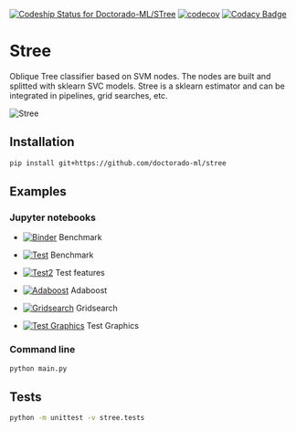 [![Codeship Status for Doctorado-ML/STree](https://app.codeship.com/projects/8b2bd350-8a1b-0138-5f2c-3ad36f3eb318/status?branch=master)](https://app.codeship.com/projects/399170)
[![codecov](https://codecov.io/gh/doctorado-ml/stree/branch/master/graph/badge.svg)](https://codecov.io/gh/doctorado-ml/stree)
[![Codacy Badge](https://app.codacy.com/project/badge/Grade/35fa3dfd53a24a339344b33d9f9f2f3d)](https://www.codacy.com/gh/Doctorado-ML/STree?utm_source=github.com&amp;utm_medium=referral&amp;utm_content=Doctorado-ML/STree&amp;utm_campaign=Badge_Grade)

# Stree

Oblique Tree classifier based on SVM nodes. The nodes are built and splitted with sklearn SVC models. Stree is a sklearn estimator and can be integrated in pipelines, grid searches, etc.

![Stree](https://raw.github.com/doctorado-ml/stree/master/example.png)

## Installation

```bash
pip install git+https://github.com/doctorado-ml/stree
```

## Examples

### Jupyter notebooks

* [![Binder](https://mybinder.org/badge_logo.svg)](https://mybinder.org/v2/gh/Doctorado-ML/STree/master?urlpath=lab/tree/notebooks/benchmark.ipynb) Benchmark

* [![Test](https://colab.research.google.com/assets/colab-badge.svg)](https://colab.research.google.com/github/Doctorado-ML/STree/blob/master/notebooks/benchmark.ipynb) Benchmark

* [![Test2](https://colab.research.google.com/assets/colab-badge.svg)](https://colab.research.google.com/github/Doctorado-ML/STree/blob/master/notebooks/features.ipynb) Test features

* [![Adaboost](https://colab.research.google.com/assets/colab-badge.svg)](https://colab.research.google.com/github/Doctorado-ML/STree/blob/master/notebooks/adaboost.ipynb) Adaboost

* [![Gridsearch](https://colab.research.google.com/assets/colab-badge.svg)](https://colab.research.google.com/github/Doctorado-ML/STree/blob/master/notebooks/gridsearch.ipynb) Gridsearch

* [![Test Graphics](https://colab.research.google.com/assets/colab-badge.svg)](https://colab.research.google.com/github/Doctorado-ML/STree/blob/master/notebooks/test_graphs.ipynb) Test Graphics

### Command line

```bash
python main.py
```

## Tests

```bash
python -m unittest -v stree.tests
```
